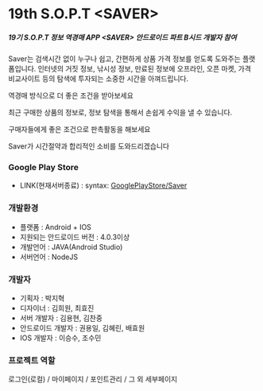 # 19th S.O.P.T &lt;SAVER>
##### 19기 S.O.P.T 정보 역경매 APP &lt;SAVER> 안드로이드 파트 B시드 개발자 참여

Saver는 검색시간 없이 누구나 쉽고, 간편하게 상품 가격 정보를 얻도록 도와주는 플랫폼입니다.
인터넷의 거짓 정보, 낚시성 정보, 만료된 정보에 오프라인, 오픈 마켓, 가격 비교사이트 등의 탐색에 투자되는 소중한 시간을 아껴드립니다.

역경매 방식으로 더 좋은 조건을 받아보세요

최근 구매한 상품의 정보로, 정보 탐색을 통해서 손쉽게 수익을 낼 수 있습니다.

구매자들에게 좋은 조건으로 판촉활동을 해보세요

Saver가 시간절약과 합리적인 소비를 도와드리겠습니다

### Google Play Store
- LINK(현재서버종료) : syntax: [GooglePlayStore/Saver](https://play.google.com/store/apps/details?id=com.sopt.saver.saver)

### 개발환경
- 플랫폼 : Android + IOS
- 지원되는 안드로이드 버전 : 4.0.3이상
- 개발언어 : JAVA(Android Studio)
- 서버언어 : NodeJS

### 개발자
- 기획자 : 박지혁
- 디자이너 : 김희원, 최효진
- 서버 개발자 : 김용현, 김찬중
- 안드로이드 개발자 : 권용일, 김혜린, 배효원
- IOS 개발자 : 이승수, 조수민

### 프로젝트 역할
로그인(로컬) / 마이페이지 / 포인트관리 / 그 외 세부페이지
